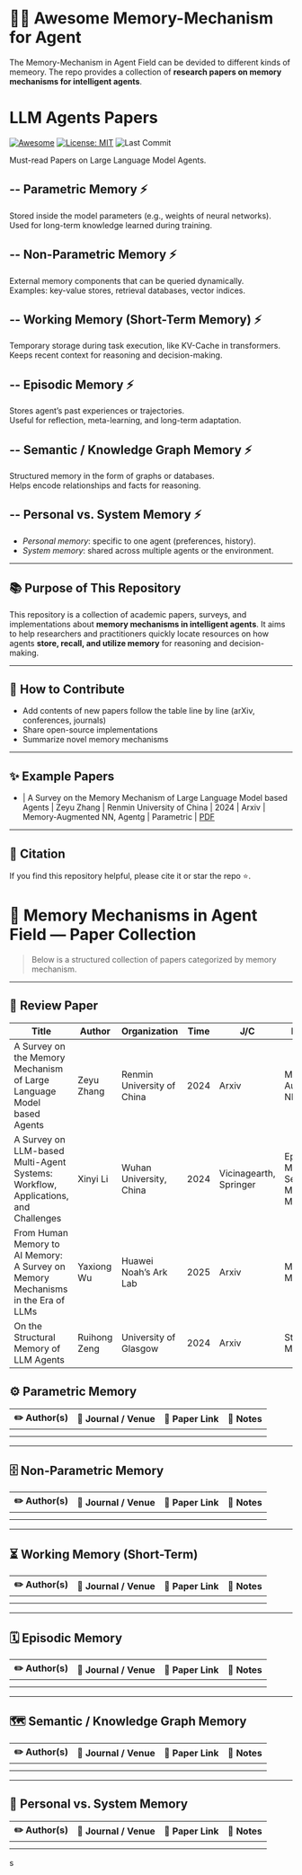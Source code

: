 # :robot::brain: Awesome Memory-Mechanism for Agent
The Memory-Mechanism in Agent Field can be devided to different kinds of memeory.
The repo provides a collection of **research papers on memory mechanisms for intelligent agents**.  
# LLM Agents Papers

[![Awesome](https://awesome.re/badge.svg)](https://github.com/SiyuanWan99/Memory-Mechanism)
[![License: MIT](https://img.shields.io/badge/License-MIT-green.svg)](https://opensource.org/license/MIT)
![Last Commit](https://img.shields.io/github/last-commit/SiyuanWan99/Memory-Mechanism)

Must-read Papers on Large Language Model Agents.


-- **Parametric Memory**  :zap:
- 
  Stored inside the model parameters (e.g., weights of neural networks). Used for long-term knowledge learned during training.

-- **Non-Parametric Memory**  :zap:
- 
  External memory components that can be queried dynamically.  
  Examples: key-value stores, retrieval databases, vector indices.

-- **Working Memory (Short-Term Memory)**  :zap:
- 
  Temporary storage during task execution, like KV-Cache in transformers.  
  Keeps recent context for reasoning and decision-making.

-- **Episodic Memory**  :zap:
- 
  Stores agent’s past experiences or trajectories.  
  Useful for reflection, meta-learning, and long-term adaptation.

-- **Semantic / Knowledge Graph Memory**  :zap:
- 
  Structured memory in the form of graphs or databases.  
  Helps encode relationships and facts for reasoning.

-- **Personal vs. System Memory**  :zap:
- 
  - *Personal memory*: specific to one agent (preferences, history).  
  - *System memory*: shared across multiple agents or the environment.

---

## :books: Purpose of This Repository
This repository is a collection of academic papers, surveys, and implementations about **memory mechanisms in intelligent agents**. It aims to help researchers and practitioners quickly locate resources on how agents **store, recall, and utilize memory** for reasoning and decision-making.

---

## :rocket: How to Contribute
- Add contents of new papers follow the table line by line (arXiv, conferences, journals)  
- Share open-source implementations  
- Summarize novel memory mechanisms  

---

## :sparkles: Example Papers
- | A Survey on the Memory Mechanism of Large Language Model based Agents | Zeyu Zhang | Renmin University of China | 2024 | Arxiv | Memory-Augmented NN, Agentg | Parametric | [PDF](https://arxiv.org/abs/2404.13501) 

---

## :memo: Citation
If you find this repository helpful, please cite it or star the repo ⭐️.

# :brain: Memory Mechanisms in Agent Field — Paper Collection

> Below is a structured collection of papers categorized by memory mechanism.   

---
## :star_struck: Review Paper
| Title | Author | Organization | Time | J/C | KeyWord | Category | Link|
|----------|------|------|------|---------------|--------|------|--------|
| A Survey on the Memory Mechanism of Large Language Model based Agents  | Zeyu Zhang | Renmin University of China | 2024 | Arxiv | Memory-Augmented NN, Agentg | Parametric | [PDF](https://arxiv.org/abs/2404.13501)|
| A Survey on LLM-based Multi-Agent Systems: Workflow, Applications, and Challenges | Xinyi Li | Wuhan University, China | 2024 | Vicinagearth, Springer  | Episodic Memory, Semantic Memory, Multi-Agent |All |[PDF](https://link.springer.com/article/10.1007/s44336-024-00009-2?utm_source=chatgpt.com#auth-Xinyi-Li-Aff1)|
| From Human Memory to AI Memory: A Survey on Memory Mechanisms in the Era of LLMs | Yaxiong Wu | Huawei Noah’s Ark Lab | 2025 | Arxiv | Memory Mechanisms | Memory Mechanisms in the Era of LLMs | [PDF](https://arxiv.org/abs/2504.15965)|
| On the Structural Memory of LLM Agents | Ruihong Zeng | University of Glasgow | 2024 | Arxiv | Structural Memory | Structural Memory | [PDF](https://arxiv.org/abs/2412.15266)|



## :gear: Parametric Memory
| :pencil2: Author(s) | :newspaper: Journal / Venue | :link: Paper Link | :memo: Notes |
|---------------------|-----------------------------|-------------------|--------------|
|            |                  |          |     |
|           |                 |          |    |

---

## :file_cabinet: Non-Parametric Memory
| :pencil2: Author(s) | :newspaper: Journal / Venue | :link: Paper Link | :memo: Notes |
|---------------------|-----------------------------|-------------------|--------------|
|          |                  |          |    |
|            |                  |          |     |

---

## :hourglass_flowing_sand: Working Memory (Short-Term)
| :pencil2: Author(s) | :newspaper: Journal / Venue | :link: Paper Link | :memo: Notes |
|---------------------|-----------------------------|-------------------|--------------|
|           |               |         |     |
|            |                 |         |     |

---

## :spiral_calendar: Episodic Memory
| :pencil2: Author(s) | :newspaper: Journal / Venue | :link: Paper Link | :memo: Notes |
|---------------------|-----------------------------|-------------------|--------------|
|            |                   |          |     |
|            |                   |          |     |

---

## :world_map: Semantic / Knowledge Graph Memory
| :pencil2: Author(s) | :newspaper: Journal / Venue | :link: Paper Link | :memo: Notes |
|---------------------|-----------------------------|-------------------|--------------|
|            |                   |         |     |
|            |                   |         |     |

---

## :busts_in_silhouette: Personal vs. System Memory
| :pencil2: Author(s) | :newspaper: Journal / Venue | :link: Paper Link | :memo: Notes |
|---------------------|-----------------------------|-------------------|--------------|
|            |                   |          |     |
|            |                   |          |    |
s


